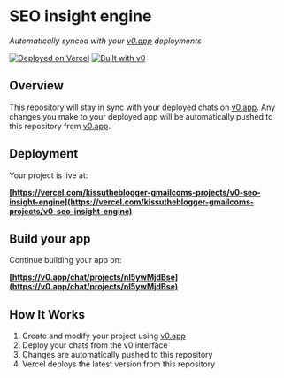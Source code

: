 # SEO insight engine

*Automatically synced with your [v0.app](https://v0.app) deployments*

[![Deployed on Vercel](https://img.shields.io/badge/Deployed%20on-Vercel-black?style=for-the-badge&logo=vercel)](https://vercel.com/kissutheblogger-gmailcoms-projects/v0-seo-insight-engine)
[![Built with v0](https://img.shields.io/badge/Built%20with-v0.app-black?style=for-the-badge)](https://v0.app/chat/projects/nI5ywMjdBse)

## Overview

This repository will stay in sync with your deployed chats on [v0.app](https://v0.app).
Any changes you make to your deployed app will be automatically pushed to this repository from [v0.app](https://v0.app).

## Deployment

Your project is live at:

**[https://vercel.com/kissutheblogger-gmailcoms-projects/v0-seo-insight-engine](https://vercel.com/kissutheblogger-gmailcoms-projects/v0-seo-insight-engine)**

## Build your app

Continue building your app on:

**[https://v0.app/chat/projects/nI5ywMjdBse](https://v0.app/chat/projects/nI5ywMjdBse)**

## How It Works

1. Create and modify your project using [v0.app](https://v0.app)
2. Deploy your chats from the v0 interface
3. Changes are automatically pushed to this repository
4. Vercel deploys the latest version from this repository
